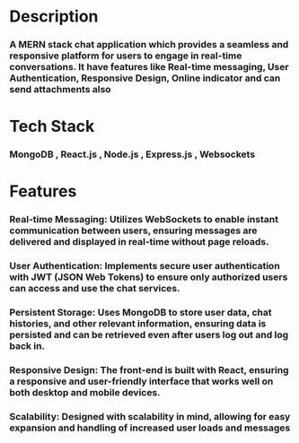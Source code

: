 # Description
### A MERN stack chat application which provides a seamless and responsive platform for users to engage in real-time conversations. It have features like Real-time messaging, User Authentication, Responsive Design, Online indicator and can send attachments also
# Tech Stack
### MongoDB , React.js , Node.js , Express.js , Websockets
# Features
### Real-time Messaging: Utilizes WebSockets to enable instant communication between users, ensuring messages are delivered and displayed in real-time without page reloads.
### User Authentication: Implements secure user authentication with JWT (JSON Web Tokens) to ensure only authorized users can access and use the chat services.
### Persistent Storage: Uses MongoDB to store user data, chat histories, and other relevant information, ensuring data is persisted and can be retrieved even after users log out and log back in.
### Responsive Design: The front-end is built with React, ensuring a responsive and user-friendly interface that works well on both desktop and mobile devices.
### Scalability: Designed with scalability in mind, allowing for easy expansion and handling of increased user loads and messages
